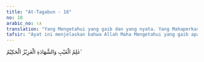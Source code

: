 ```yaml
---
title: "At-Tagabun - 18"
no: 18
arabic_no: ١٨
translation: "Yang Mengetahui yang gaib dan yang nyata. Yang Mahaperkasa, Mahabijaksana."
tafsir: "Ayat ini menjelaskan bahwa Allah Maha Mengetahui yang gaib apalagi yang tampak. Apa saja yang dikerjakan oleh manusia, semuanya tercatat dan tersimpan di sisi-Nya. Tidak satu pun yang luput sekalipun sebesar biji sawi, sebagaimana dijelaskan oleh Allah dengan firman-Nya:\n\nKitab apakah ini, tidak ada yang tertinggal, yang kecil dan yang besar melainkan tercatat semuanya,\" (al-Kahf/18: 49)\n\nAyat di atas mendorong manusia untuk berinfak, karena segala perbuatan pasti terlihat oleh Allah dan dibalas dengan berlipat ganda.\n\nAmal yang tercatat dalam kitab seseorang akan dibalas oleh Allah dengan sangat teliti. Yang baik dibalas dengan baik yaitu surga, dan yang jahat dibalas dengan siksa di dalam neraka. Dia itu Mahaperkasa dan Mahakuasa. Semua kehendak-Nya terwujud menjadi kenyataan, Mahabijaksana mengatur ciptaan-Nya, memberikan apa yang baik kepada siapa yang dikehendaki-Nya."
---
```

عٰلِمُ الْغَيْبِ وَالشَّهَادَةِ الْعَزِيْزُ الْحَكِيْمُ ࣖ 